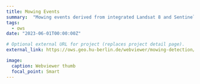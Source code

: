 ```yaml
---
title: Mowing Events
summary:  "Mowing events derived from integrated Landsat 8 and Sentinel-2 time series at a spatial resolution of 10 m for the years 2017 - 2020."
tags:
  - ows
date: "2023-06-01T00:00:00Z"

# Optional external URL for project (replaces project detail page).
external_link: https://ows.geo.hu-berlin.de/webviewer/mowing-detection/index.html

image:
  caption: Webviewer thumb
  focal_point: Smart
---
```

